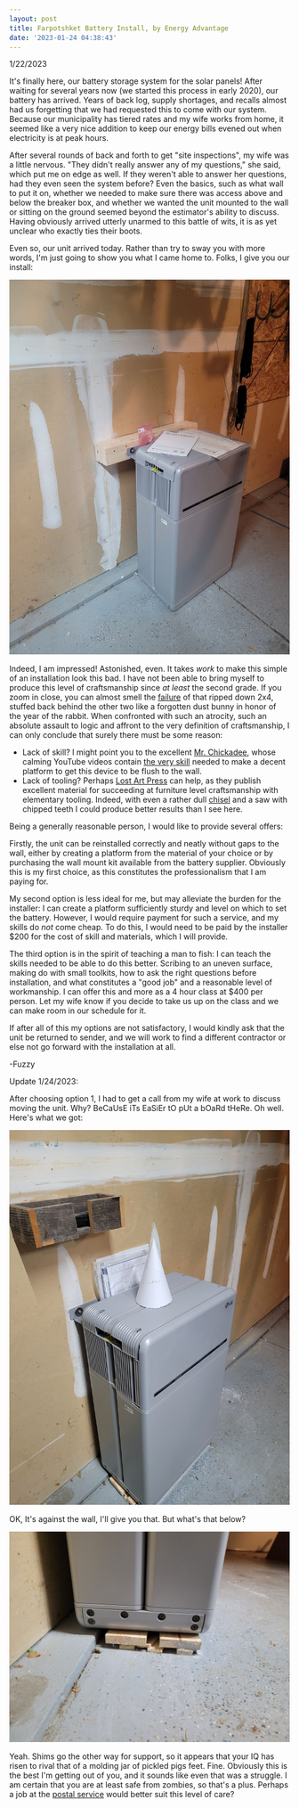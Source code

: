 ```yaml
---
layout: post
title: Farpotshket Battery Install, by Energy Advantage
date: '2023-01-24 04:38:43'
---
```


1/22/2023

It's finally here, our battery storage system for the solar panels! After waiting for several years now (we started this process in early 2020), our battery has arrived. Years of back log, supply shortages, and recalls almost had us forgetting that we had requested this to come with our system. Because our municipality has tiered rates and my wife works from home, it seemed like a very nice addition to keep our energy bills evened out when electricity is at peak hours.

After several rounds of back and forth to get "site inspections", my wife was a little nervous. "They didn't really answer any of my questions," she said, which put me on edge as well. If they weren't able to answer her questions, had they even seen the system before? Even the basics, such as what wall to put it on, whether we needed to make sure there was access above and below the breaker box, and whether we wanted the unit mounted to the wall or sitting on the ground seemed beyond the estimator's ability to discuss. Having obviously arrived utterly unarmed to this battle of wits, it is as yet unclear who exactly ties their boots.

Even so, our unit arrived today. Rather than try to sway you with more words, I'm just going to show you what I came home to. Folks, I give you our install:

![](/pictures/20230123_173545.jpg)

Indeed, I am impressed! Astonished, even. It takes _work_ to make this simple of an installation look this bad. I have not been able to bring myself to produce this level of craftsmanship since _at least_ the second grade. If you zoom in close, you can almost smell the [failure](https://youtu.be/lO9K7VMFo2Y) of that ripped down 2x4, stuffed back behind the other two like a forgotten dust bunny in honor of the year of the rabbit. When confronted with such an atrocity, such an absolute assault to logic and affront to the very definition of craftsmanship, I can only conclude that surely there must be some reason:

- Lack of skill? I might point you to the excellent [Mr. Chickadee](https://www.youtube.com/@MrChickadee), whose calming YouTube videos contain [the very skill](https://youtu.be/dHn474OhP-U?t=144) needed to make a decent platform to get this device to be flush to the wall.
- Lack of tooling? Perhaps [Lost Art Press](https://lostartpress.com/) can help, as they publish excellent material for succeeding at furniture level craftsmanship with elementary tooling. Indeed, with even a rather dull [chisel](https://youtu.be/BM3NOyIGK3M) and a saw with chipped teeth I could produce better results than I see here. 

Being a generally reasonable person, I would like to provide several offers:

Firstly, the unit can be reinstalled correctly and neatly without gaps to the wall, either by creating a platform from the material of your choice or by purchasing the wall mount kit available from the battery supplier. Obviously this is my first choice, as this constitutes the professionalism that I am paying for.

My second option is less ideal for me, but may alleviate the burden for the installer: I can create a platform sufficiently sturdy and level on which to set the battery. However, I would require payment for such a service, and my skills do _not_ come cheap. To do this, I would need to be paid by the installer $200 for the cost of skill and materials, which I will provide.

The third option is in the spirit of teaching a man to fish: I can teach the skills needed to be able to do this better. Scribing to an uneven surface, making do with small toolkits, how to ask the right questions before installation, and what constitutes a "good job" and a reasonable level of workmanship. I can offer this and more as a 4 hour class at $400 per person. Let my wife know if you decide to take us up on the class and we can make room in our schedule for it.

If after all of this my options are not satisfactory, I would kindly ask that the unit be returned to sender, and we will work to find a different contractor or else not go forward with the installation at all.

-Fuzzy

Update 1/24/2023:

After choosing option 1, I had to get a call from my wife at work to discuss moving the unit. Why? BeCaUsE iTs EaSiEr tO pUt a bOaRd tHeRe. Oh well. Here's what we got:

![](/pictures/20230124_193617.jpg)

OK, It's against the wall, I'll give you that. But what's that below?

![](/pictures/20230124_193623.jpg)

Yeah. Shims go the other way for support, so it appears that your IQ has risen to rival that of a molding jar of pickled pigs feet. Fine. Obviously this is the best I'm getting out of you, and it sounds like even that was a struggle. I am certain that you are at least safe from zombies, so that's a plus. Perhaps a job at the [postal service](https://youtu.be/ZlUJmT2h3-4?t=28) would better suit this level of care?

